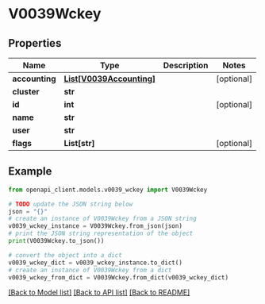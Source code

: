 # V0039Wckey


## Properties

Name | Type | Description | Notes
------------ | ------------- | ------------- | -------------
**accounting** | [**List[V0039Accounting]**](V0039Accounting.md) |  | [optional] 
**cluster** | **str** |  | 
**id** | **int** |  | [optional] 
**name** | **str** |  | 
**user** | **str** |  | 
**flags** | **List[str]** |  | [optional] 

## Example

```python
from openapi_client.models.v0039_wckey import V0039Wckey

# TODO update the JSON string below
json = "{}"
# create an instance of V0039Wckey from a JSON string
v0039_wckey_instance = V0039Wckey.from_json(json)
# print the JSON string representation of the object
print(V0039Wckey.to_json())

# convert the object into a dict
v0039_wckey_dict = v0039_wckey_instance.to_dict()
# create an instance of V0039Wckey from a dict
v0039_wckey_from_dict = V0039Wckey.from_dict(v0039_wckey_dict)
```
[[Back to Model list]](../README.md#documentation-for-models) [[Back to API list]](../README.md#documentation-for-api-endpoints) [[Back to README]](../README.md)


